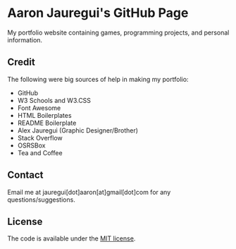 # Aaron Jauregui's GitHub Page

My portfolio website containing games, programming projects, and personal information.

## Credit

The following were big sources of help in making my portfolio:

- GitHub
- W3 Schools and W3.CSS
- Font Awesome
- HTML Boilerplates
- README Boilerplate
- Alex Jauregui (Graphic Designer/Brother)
- Stack Overflow
- OSRSBox
- Tea and Coffee

## Contact

Email me at jauregui[dot]aaron[at]gmail[dot]com for any questions/suggestions.

## License

The code is available under the [MIT license](LICENSE).

